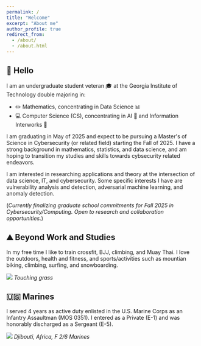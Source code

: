 ```yaml
---
permalink: /
title: "Welcome"
excerpt: "About me"
author_profile: true
redirect_from: 
  - /about/
  - /about.html
---
```


## **:wave: Hello**

I am an undergraduate student veteran :mortar_board: at the Georgia Institute of Technology double majoring in:
- :pencil2: Mathematics, concentrating in Data Science :bar_chart:
- :computer: Computer Science (CS), concentrating in AI :speech_balloon: and Information Interworks :satellite:

I am graduating in May of 2025 and expect to be pursuing a Master's of Science in Cybersecurity (or related field) starting the Fall of 2025. I have a strong background in mathematics, statistics, and data science, and am hoping to transition my studies and skills towards cybsecurity related endeavors. 

I am interested in researching applications and theory at the intersection of data science, IT, and cybersecurity. Some specific interests I have are vulnerability analysis and detection, adversarial machine learning, and anomaly detection.

(_Currently finalizing graduate school commitments for Fall 2025 in Cybersecurity/Computing. Open to research and collaboration opportunities._)

## **:mountain: Beyond Work and Studies**

In my free time I like to train crossfit, BJJ, climbing, and Muay Thai. I love the outdoors, health and fitness, and sports/activities such as mountian biking, climbing, surfing, and snowboarding.

![](../images/me_collage-1.png)
_Touching grass_

## **:us: Marines**

I served 4 years as active duty enlisted in the U.S. Marine Corps as an Infantry Assaultman (MOS 0351). I entered as a Private (E-1) and was honorably discharged as a Sergeant (E-5).

![](../images/djibouti_cropped.png)
_Djibouti, Africa, F 2/6 Marines_

